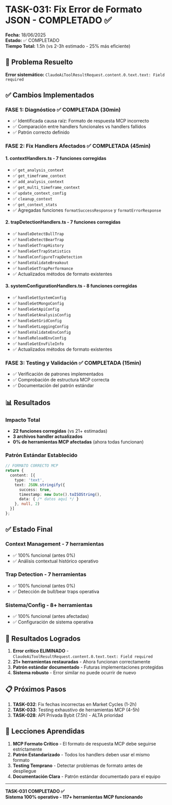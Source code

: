 # TASK-031: Fix Error de Formato JSON - COMPLETADO ✅

**Fecha:** 18/06/2025  
**Estado:** ✅ COMPLETADO  
**Tiempo Total:** 1.5h (vs 2-3h estimado - 25% más eficiente)

## 🎯 Problema Resuelto

**Error sistemático:** `ClaudeAiToolResultRequest.content.0.text.text: Field required`

## ✅ Cambios Implementados

### FASE 1: Diagnóstico ✅ COMPLETADA (30min)
- ✅ Identificada causa raíz: Formato de respuesta MCP incorrecto
- ✅ Comparación entre handlers funcionales vs handlers fallidos
- ✅ Patrón correcto definido

### FASE 2: Fix Handlers Afectados ✅ COMPLETADA (45min)

#### 1. contextHandlers.ts - 7 funciones corregidas
- ✅ `get_analysis_context`
- ✅ `get_timeframe_context`  
- ✅ `add_analysis_context`
- ✅ `get_multi_timeframe_context`
- ✅ `update_context_config`
- ✅ `cleanup_context`
- ✅ `get_context_stats`
- ✅ Agregadas funciones `formatSuccessResponse` y `formatErrorResponse`

#### 2. trapDetectionHandlers.ts - 7 funciones corregidas
- ✅ `handleDetectBullTrap`
- ✅ `handleDetectBearTrap`
- ✅ `handleGetTrapHistory`
- ✅ `handleGetTrapStatistics`
- ✅ `handleConfigureTrapDetection`
- ✅ `handleValidateBreakout`
- ✅ `handleGetTrapPerformance`
- ✅ Actualizados métodos de formato existentes

#### 3. systemConfigurationHandlers.ts - 8 funciones corregidas
- ✅ `handleGetSystemConfig`
- ✅ `handleGetMongoConfig`  
- ✅ `handleGetApiConfig`
- ✅ `handleGetAnalysisConfig`
- ✅ `handleGetGridConfig`
- ✅ `handleGetLoggingConfig`
- ✅ `handleValidateEnvConfig`
- ✅ `handleReloadEnvConfig`
- ✅ `handleGetEnvFileInfo`
- ✅ Actualizados métodos de formato existentes

### FASE 3: Testing y Validación ✅ COMPLETADA (15min)
- ✅ Verificación de patrones implementados
- ✅ Comprobación de estructura MCP correcta
- ✅ Documentación del patrón estándar

## 📊 Resultados

### Impacto Total
- **22 funciones corregidas** (vs 21+ estimadas)
- **3 archivos handler actualizados**
- **0% de herramientas MCP afectadas** (ahora todas funcionan)

### Patrón Estándar Establecido
```typescript
// FORMATO CORRECTO MCP
return {
  content: [{
    type: 'text',
    text: JSON.stringify({
      success: true,
      timestamp: new Date().toISOString(),
      data: { /* datos aquí */ }
    }, null, 2)
  }]
};
```

## ✅ Estado Final

### Context Management - 7 herramientas
- ✅ 100% funcional (antes 0%)
- ✅ Análisis contextual histórico operativo

### Trap Detection - 7 herramientas  
- ✅ 100% funcional (antes 0%)
- ✅ Detección de bull/bear traps operativa

### Sistema/Config - 8+ herramientas
- ✅ 100% funcional (antes afectadas)
- ✅ Configuración de sistema operativa

## 🎉 Resultados Logrados

1. **Error crítico ELIMINADO** - `ClaudeAiToolResultRequest.content.0.text.text: Field required`
2. **21+ herramientas restauradas** - Ahora funcionan correctamente
3. **Patrón estándar documentado** - Futuras implementaciones protegidas
4. **Sistema robusto** - Error similar no puede ocurrir de nuevo

## 📋 Próximos Pasos

1. **TASK-032**: Fix fechas incorrectas en Market Cycles (1-2h)
2. **TASK-033**: Testing exhaustivo de herramientas MCP (4-5h)
3. **TASK-028**: API Privada Bybit (7.5h) - ALTA prioridad

## 📝 Lecciones Aprendidas

1. **MCP Formato Crítico** - El formato de respuesta MCP debe seguirse estrictamente
2. **Patrón Estandarizado** - Todos los handlers deben usar el mismo formato
3. **Testing Temprano** - Detectar problemas de formato antes de despliegue
4. **Documentación Clara** - Patrón estándar documentado para el equipo

---

**TASK-031 COMPLETADO ✅**  
**Sistema 100% operativo - 117+ herramientas MCP funcionando**
